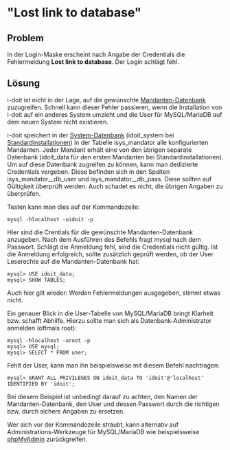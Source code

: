 # "Lost link to database"

Problem
-------

In der Login-Maske erscheint nach Angabe der Credentials die Fehlermeldung **Lost link to database**. Der Login schlägt fehl.

Lösung
------

i-doit ist nicht in der Lage, auf die gewünschte [Mandanten-Datenbank](../../software-entwicklung/datenbank-modell/index.md) zuzugreifen. Schnell kann dieser Fehler passieren, wenn die Installation von i-doit auf ein anderes System umzieht und die User für MySQL/MariaDB auf dem neuen System nicht existieren.

i-doit speichert in der [System-Datenbank](../../software-entwicklung/datenbank-modell/index.md) (idoit_system bei [Standardinstallationen](../../installation/manuelle-installation/setup.md)) in der Tabelle isys_mandator alle konfigurierten Mandanten. Jeder Mandant erhält eine von den übrigen separate Datenbank (idoit_data für den ersten Mandanten bei Standardinstallationen). Um auf diese Datenbank zugreifen zu können, kann man dedizierte Credentials vergeben. Diese befinden sich in den Spalten isys_mandator__db_user und isys_mandator__db_pass. Diese sollten auf Gültigkeit überprüft werden. Auch schadet es nicht, die übrigen Angaben zu überprüfen.

Testen kann man dies auf der Kommandozeile:

    mysql -hlocalhost -uidoit -p

Hier sind die Crentials für die gewünschte Mandanten-Datenbank anzugeben. Nach dem Ausführen des Befehls fragt mysql nach dem Passwort. Schlägt die Anmeldung fehl, sind die Credentials nicht gültig. Ist die Anmeldung erfolgreich, sollte zusätzlich geprüft werden, ob der User Leserechte auf die Mandanten-Datenbank hat:

    mysql> USE idoit_data;
    mysql> SHOW TABLES;

Auch hier gilt wieder: Werden Fehlermeldungen ausgegeben, stimmt etwas nicht.

Ein genauer Blick in die User-Tabelle von MySQL/MariaDB bringt Klarheit bzw. schafft Abhilfe. Hierzu sollte man sich als Datenbank-Administrator anmelden (oftmals root):

    mysql -hlocalhost -uroot -p
    mysql> USE mysql;
    mysql> SELECT * FROM user;

Fehlt der User, kann man ihn beispielsweise mit diesem Befehl nachtragen:

    mysql> GRANT ALL PRIVILEGES ON idoit_data TO 'idoit'@'localhost' IDENTIFIED BY 'idoit';

Bei diesem Beispiel ist unbedingt darauf zu achten, den Namen der Mandanten-Datenbank, den User und dessen Passwort durch die richtigen bzw. durch sichere Angaben zu ersetzen.

Wer sich vor der Kommandozeile sträubt, kann alternativ auf Administrations-Werkzeuge für MySQL/MariaDB wie beispielsweise [phpMyAdmin](https://de.wikipedia.org/wiki/PhpMyAdmin) zurückgreifen.